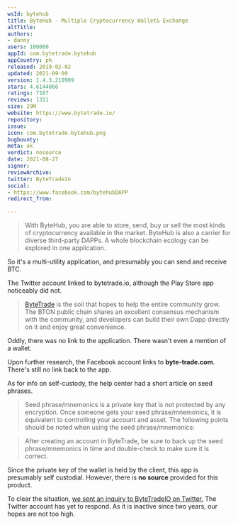 ```yaml
---
wsId: bytehub
title: ByteHub - Multiple Cryptocurrency Wallet& Exchange
altTitle: 
authors:
- danny
users: 100000
appId: com.bytetrade.bytehub
appCountry: ph
released: 2019-02-02
updated: 2021-09-09
version: 1.4.3.210909
stars: 4.6144066
ratings: 7187
reviews: 1311
size: 29M
website: https://www.bytetrade.io/
repository: 
issue: 
icon: com.bytetrade.bytehub.png
bugbounty: 
meta: ok
verdict: nosource
date: 2021-08-27
signer: 
reviewArchive: 
twitter: ByteTradeIo
social:
- https://www.facebook.com/bytehubDAPP
redirect_from: 

---
```


> With ByteHub, you are able to store, send, buy or sell the most kinds of cryptocurrency available in the market. ByteHub is also a carrier for diverse third-party DAPPs. A whole blockchain ecology can be explored in one application.

So it's a multi-utility application, and presumably you can send and receive BTC.

The Twitter account linked to bytetrade.io, although the Play Store app noticeably did not.

> [ByteTrade](https://bytetrade.io) is the soil that hopes to help the entire community grow. The BTON public chain shares an excellent consensus mechanism with the community, and developers can build their own Dapp directly on it and enjoy great convenience.

Oddly, there was no link to the application. There wasn't even a mention of a wallet.

Upon further research, the Facebook account links to **byte-trade.com**. There's still no link back to the app.

As for info on self-custody, the help center had a short article on seed phrases.

> Seed phrase/mnemonics is a private key that is not protected by any encryption. Once someone gets your seed phrase/mnemonics, it is equivalent to controlling your account and asset. The following points should be noted when using the seed phrase/mnemonics:

> After creating an account in ByteTrade, be sure to back up the seed phrase/mnemonics in time and double-check to make sure it is correct.

Since the private key of the wallet is held by the client, this app is presumably self custodial. However, there is **no source** provided for this product.


To clear the situation, [we sent an inquiry to ByteTradeIO on Twitter.](https:/\twitter.com/dannybuntu/status/1430078350823870464) The Twitter account has yet to respond. As it is inactive since two years, our hopes are not too high.




